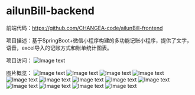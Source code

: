 # ailunBill-backend

前端代码：https://github.com/CHANGEA-code/ailunBill-frontend

项目描述：基于SpringBoot+微信小程序构建的多功能记账小程序，提供了文字，语音，excel导入的记账方式和账单统计图表。

项目访问：
![Image text](https://gitee.com/changa-code/blog-images/raw/master/gh_b295f5afa94c_258.jpg)

图片概览：
![Image text](https://gitee.com/changa-code/blog-images/raw/master/%E5%BE%AE%E4%BF%A1%E5%9B%BE%E7%89%87_20221222213624.png)
![Image text](https://gitee.com/changa-code/blog-images/raw/master/Snipaste_2022-12-21_00-18-38.png)
![Image text](https://gitee.com/changa-code/blog-images/raw/master/Snipaste_2022-12-22_15-10-51.png)
![Image text](https://gitee.com/changa-code/blog-images/raw/master/%E5%BE%AE%E4%BF%A1%E5%9B%BE%E7%89%87_20230211103631.jpg)
![Image text](https://gitee.com/changa-code/blog-images/raw/master/%E5%BE%AE%E4%BF%A1%E5%9B%BE%E7%89%87_202302111036311.jpg)
![Image text](https://gitee.com/changa-code/blog-images/raw/master/%E5%BE%AE%E4%BF%A1%E5%9B%BE%E7%89%87_202302111036312.jpg)
![Image text](https://gitee.com/changa-code/blog-images/raw/master/%E5%BE%AE%E4%BF%A1%E5%9B%BE%E7%89%87_202302111036314.jpg)
![Image text](https://gitee.com/changa-code/blog-images/raw/master/%E5%BE%AE%E4%BF%A1%E5%9B%BE%E7%89%87_202302111036315.jpg)
![Image text](https://gitee.com/changa-code/blog-images/raw/master/%E5%BE%AE%E4%BF%A1%E5%9B%BE%E7%89%87_202302111036316.jpg)
![Image text](https://gitee.com/changa-code/blog-images/raw/master/%E5%BE%AE%E4%BF%A1%E5%9B%BE%E7%89%87_202302111036317.jpg)
![Image text](https://gitee.com/changa-code/blog-images/raw/master/%E5%BE%AE%E4%BF%A1%E5%9B%BE%E7%89%87_202302111036318.jpg)
![Image text](https://gitee.com/changa-code/blog-images/raw/master/%E5%BE%AE%E4%BF%A1%E5%9B%BE%E7%89%87_202302111036319.jpg)
![Image text](https://gitee.com/changa-code/blog-images/raw/master/%E5%BE%AE%E4%BF%A1%E5%9B%BE%E7%89%87_2023021110363110.jpg)
